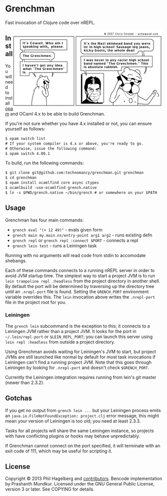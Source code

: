 # Grenchman

Fast invocation of Clojure code over nREPL.

<a href="http://achewood.com/index.php?date=04022007">
  <img src="comic.gif" align="right"></a>

## Install

You will need to install [opam](http://opam.ocamlpro.com/) and OCaml 4.x to be
able to build Grenchman.

If you're not sure whether you have 4.x installed or not, you can ensure
yourself as follows:

    $ opam switch list
    # If your system compiler is 4.x or above, you're ready to go.
    # Otherwise, issue the following command:
    $ opam switch 4.00.1

To build, run the following commands:

    $ git clone git@github.com:technomancy/grenchman.git grenchman
    $ cd grenchman
    $ opam install ocamlfind core async ctypes
    $ ocamlbuild -use-ocamlfind grench.native
    $ ln -s $PWD/grench.native ~/bin/grench # or somewhere on your $PATH

## Usage

Grenchman has four main commands:

* `grench eval "(+ 12 49)"` - evals given form
* `grench main my.main.ns/entry-point arg1 arg2` - runs existing defn
* `grench repl` or `grench repl :connect $PORT` - connects a repl
* `grench lein test` - runs a Leiningen task

Running with no arguments will read code from stdin to accomodate shebangs.

Each of these commands connects to a running nREPL server in order to
avoid JVM startup time. The simplest way to start a project JVM is to
run `lein trampoline repl :headless` from the project directory in
another shell. By default the port will be determined by traversing up
the directory tree until an `.nrepl-port` file is found. Setting the
`GRENCH_PORT` environment variable overrides this. The `lein`
invocation above writes the `.nrepl-port` file in the project root for you.

### Leiningen

The `grench lein` subcommand is the exception to this; it connects to
a Leiningen JVM rather than a project JVM. It looks for the port in
`~/.lein/repl-port` or `$LEIN_REPL_PORT`; you can launch this server
using `lein repl :headless` from outside a project directory.

Using Grenchman avoids waiting for Leiningen's JVM to start, but
project JVMs are still launched like normal by default for most task
invocations if Leiningen can't find a running project JVM. Note that
this goes through Leiningen by looking for `.nrepl-port` and doesn't
check `$GRENCH_PORT`.

Currently the Leiningen integration requires running from lein's git
master (newer than 2.3.2).

## Gotchas

If you get no output from `grench lein ...` but your Leiningen process
emits an `java.io.FileNotFoundException: project.clj` error message,
this might mean your version of Leiningen is too old; you need at
least 2.3.3.

Tasks for all projects will share the same Leiningen instance, so
projects with have conflicting plugins or hooks may behave unpredictably.

If Grenchman cannot connect on the port specified, it will terminate
with an exit code of 111, which may be useful for scripting it.

## License

Copyright © 2013 Phil Hagelberg and
[contributors](https://github.com/technomancy/grenchman/contributors). Bencode
implementation by Prashanth Mundkur. Licensed under the GNU General
Public License, version 3 or later. See COPYING for details.
